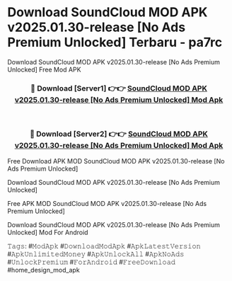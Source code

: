 # Download SoundCloud MOD APK v2025.01.30-release [No Ads Premium Unlocked] Terbaru - pa7rc
Download SoundCloud MOD APK v2025.01.30-release [No Ads Premium Unlocked] Free Mod APK

<div align="center">
<h3>🔴 Download [Server1] 👉👉 <a href="https://apk-comot.site?title=SoundCloud_MOD_APK_v2025.01.30-release_[No_Ads_Premium_Unlocked]">SoundCloud MOD APK v2025.01.30-release [No Ads Premium Unlocked] Mod Apk</a></h3><br>

<h3>🔴 Download [Server2] 👉👉 <a href="https://apk-comot.site?title=SoundCloud_MOD_APK_v2025.01.30-release_[No_Ads_Premium_Unlocked]">SoundCloud MOD APK v2025.01.30-release [No Ads Premium Unlocked] Mod Apk</a></h3>
</div>


Free Download APK MOD SoundCloud MOD APK v2025.01.30-release [No Ads Premium Unlocked]

Download SoundCloud MOD APK v2025.01.30-release [No Ads Premium Unlocked] 

Free APK MOD SoundCloud MOD APK v2025.01.30-release [No Ads Premium Unlocked] 

Download SoundCloud MOD APK v2025.01.30-release [No Ads Premium Unlocked] Mod For Android

𝚃𝚊𝚐𝚜: #𝙼𝚘𝚍𝙰𝚙𝚔 #𝙳𝚘𝚠𝚗𝚕𝚘𝚊𝚍𝙼𝚘𝚍𝙰𝚙𝚔 #𝙰𝚙𝚔𝙻𝚊𝚝𝚎𝚜𝚝𝚅𝚎𝚛𝚜𝚒𝚘𝚗 #𝙰𝚙𝚔𝚄𝚗𝚕𝚒𝚖𝚒𝚝𝚎𝚍𝙼𝚘𝚗𝚎𝚢 #𝙰𝚙𝚔𝚄𝚗𝚕𝚘𝚌𝚔𝙰𝚕𝚕 #𝙰𝚙𝚔𝙽𝚘𝙰𝚍𝚜 #𝚄𝚗𝚕𝚘𝚌𝚔𝙿𝚛𝚎𝚖𝚒𝚞𝚖 #𝙵𝚘𝚛𝙰𝚗𝚍𝚛𝚘𝚒𝚍 #𝙵𝚛𝚎𝚎𝙳𝚘𝚠𝚗𝚕𝚘𝚊𝚍 #home_design_mod_apk